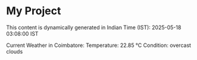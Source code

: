 # My Project

This content is dynamically generated in Indian Time (IST): 2025-05-18 03:08:00 IST


Current Weather in Coimbatore:
Temperature: 22.85 °C
Condition: overcast clouds
